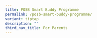 ```yaml
---
title: POSB Smart Buddy Programme
permalink: /posb-smart-buddy-programme/
variant: tiptap
description: ""
third_nav_title: For Parents
---
```

